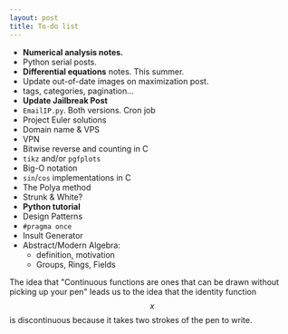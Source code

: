```yaml
---
layout: post
title: To-do list
---
```


* **Numerical analysis notes.**
* Python serial posts.
* **Differential equations** notes. This summer.
* Update out-of-date images on maximization post.
* tags, categories, pagination...
* **Update Jailbreak Post**
* `EmailIP.py`. Both versions. Cron job
* Project Euler solutions
* Domain name & VPS
* VPN
* Bitwise reverse and counting in C
* `tikz` and/or `pgfplots`
* Big-O notation
* `sin`/`cos` implementations in C
* The Polya method
* Strunk & White?
* **Python tutorial**
* Design Patterns
* `#pragma once`
* Insult Generator
* Abstract/Modern Algebra:
  - definition, motivation
  - Groups, Rings, Fields

The idea that "Continuous functions are ones that can be drawn without picking up your pen" leads us to the idea that the identity function $$x$$ is discontinuous because it takes two strokes of the pen to write.
